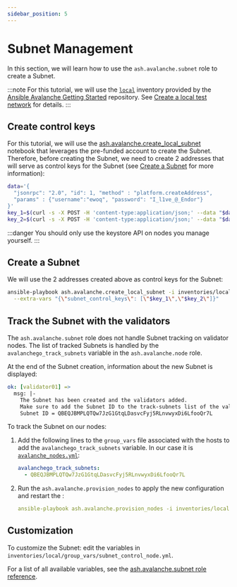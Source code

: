 ```yaml
---
sidebar_position: 5
---
```


# Subnet Management

In this section, we will learn how to use the `ash.avalanche.subnet` role to create a Subnet.

:::note
For this tutorial, we will use the [`local`](https://github.com/AshAvalanche/ansible-avalanche-getting-started/tree/main/inventories/local) inventory provided by the [Ansible Avalanche Getting Started](https://github.com/AshAvalanche/ansible-avalanche-getting-started) repository. See [Create a local test network](./local-test-network) for details.
:::

## Create control keys

For this tutorial, we will use the [ash.avalanche.create_local_subnet](https://github.com/AshAvalanche/ansible-avalanche-collection/tree/main/playbooks/create_local_subnet.yml) notebook that leverages the pre-funded account to create the Subnet. Therefore, before creating the Subnet, we need to create 2 addresses that will serve as control keys for the Subnet (see [Create a Subnet](https://docs.avax.network/build/tutorials/platform/subnets/create-a-subnet) for more information):

```bash
data='{
  "jsonrpc": "2.0", "id": 1, "method" : "platform.createAddress",
  "params" : {"username":"ewoq", "password": "I_l1ve_@_Endor"}
}'
key_1=$(curl -s -X POST -H 'content-type:application/json;' --data "$data" http://192.168.60.11:9650/ext/bc/P | jq -r '.result.address')
key_2=$(curl -s -X POST -H 'content-type:application/json;' --data "$data" http://192.168.60.11:9650/ext/bc/P | jq -r '.result.address')
```

:::danger
You should only use the keystore API on nodes you manage yourself.
:::

## Create a Subnet

We will use the 2 addresses created above as control keys for the Subnet:

```bash
ansible-playbook ash.avalanche.create_local_subnet -i inventories/local \
  --extra-vars "{\"subnet_control_keys\": [\"$key_1\",\"$key_2\"]}"
```

## Track the Subnet with the validators

The `ash.avalanche.subnet` role does not handle Subnet tracking on validator nodes. The list of tracked Subnets is handled by the `avalanchego_track_subnets` variable in the `ash.avalanche.node` role.

At the end of the Subnet creation, information about the new Subnet is displayed:

```yaml
ok: [validator01] =>
  msg: |-
    The Subnet has been created and the validators added.
    Make sure to add the Subnet ID to the track-subnets list of the validators.
    Subnet ID = QBEQJBMPLQTQw7JzG1GtqLDasvcFyj5RLnvwyxDi6LfooQr7L
```

To track the Subnet on our nodes:

1. Add the following lines to the `group_vars` file associated with the hosts to add the `avalanchego_track_subnets` variable. In our case it is [`avalanche_nodes.yml`](https://github.com/AshAvalanche/ansible-avalanche-getting-started/tree/main/inventories/local/group_vars/avalanche_nodes.yml):

   ```yaml
   avalanchego_track_subnets:
     - QBEQJBMPLQTQw7JzG1GtqLDasvcFyj5RLnvwyxDi6LfooQr7L
   ```

2. Run the `ash.avalanche.provision_nodes` to apply the new configuration and restart the :

   ```yaml
   ansible-playbook ash.avalanche.provision_nodes -i inventories/local
   ```

## Customization

To customize the Subnet: edit the variables in `inventories/local/group_vars/subnet_control_node.yml`.

For a list of all available variables, see the [ash.avalanche.subnet role reference](../reference/roles/avalanche-subnet.md).
